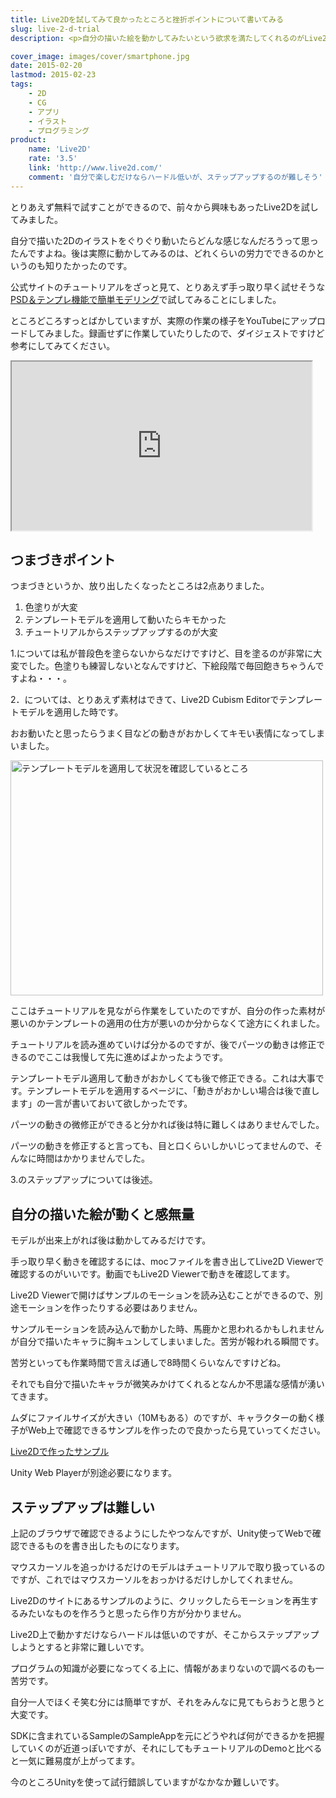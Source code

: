 ```yaml
---
title: Live2Dを試してみて良かったところと挫折ポイントについて書いてみる
slug: live-2-d-trial
description: <p>自分の描いた絵を動かしてみたいという欲求を満たしてくれるのがLive2Dです。面白半分で試してみたのですが、実際に自分の描いたキャラが動くのを見るとテンションが上ります。とりあえず動かすだけなら公式サイトのチュートリアル通りやれば簡単です。</p>

cover_image: images/cover/smartphone.jpg
date: 2015-02-20
lastmod: 2015-02-23
tags: 
    - 2D
    - CG
    - アプリ
    - イラスト
    - プログラミング
product:
    name: 'Live2D'
    rate: '3.5'
    link: 'http://www.live2d.com/'
    comment: '自分で楽しむだけならハードル低いが、ステップアップするのが難しそう'
---
```


<p>とりあえず無料で試すことができるので、前々から興味もあったLive2Dを試してみました。</p>
<p>自分で描いた2Dのイラストをぐりぐり動いたらどんな感じなんだろうって思ったんですよね。後は実際に動かしてみるのは、どれくらいの労力でできるのかというのも知りたかったのです。</p>
<p>公式サイトのチュートリアルをざっと見て、とりあえず手っ取り早く試せそうな<a href="http://sites.cybernoids.jp/cubism2/lets-do-it/quick-modeling">PSD＆テンプレ機能で簡単モデリング</a>で試してみることにしました。</p>
<p>ところどころすっとばかしていますが、実際の作業の様子をYouTubeにアップロードしてみました。録画せずに作業していたりしたので、ダイジェストですけど参考にしてみてください。</p>
<p><iframe width="480" height="270" src="https://www.youtube.com/embed/zuY_5qjD_Pc" allowfullscreen></iframe></p>
<h2>つまづきポイント</h2>
<p>つまづきというか、放り出したくなったところは2点ありました。</p>
<ol>
<li>色塗りが大変</li>
<li>テンプレートモデルを適用して動いたらキモかった</li>
<li>チュートリアルからステップアップするのが大変</li>
</ol>
<p>1.については私が普段色を塗らないからなだけですけど、目を塗るのが非常に大変でした。色塗りも練習しないとなんですけど、下絵段階で毎回飽きちゃうんですよね・・・。</p>
<p>2．については、とりあえず素材はできて、Live2D Cubism Editorでテンプレートモデルを適用した時です。</p>
<p>おお動いたと思ったらうまく目などの動きがおかしくてキモい表情になってしまいました。</p>
<p><img src="https://wantit.gcreate.jp/wp-content/uploads/2015/02/1db67931c02fda4ed72290bf98253f6e.jpg" alt="テンプレートモデルを適用して状況を確認しているところ" title="テンプレートモデルを適用して状況を確認しているところ.jpg" width="500" height="376" /></p>
<p>ここはチュートリアルを見ながら作業をしていたのですが、自分の作った素材が悪いのかテンプレートの適用の仕方が悪いのか分からなくて途方にくれました。</p>
<p>チュートリアルを読み進めていけば分かるのですが、後でパーツの動きは修正できるのでここは我慢して先に進めばよかったようです。</p>
<p>テンプレートモデル適用して動きがおかしくても後で修正できる。これは大事です。テンプレートモデルを適用するページに、「動きがおかしい場合は後で直します」の一言が書いておいて欲しかったです。</p>
<p>パーツの動きの微修正ができると分かれば後は特に難しくはありませんでした。</p>
<p>パーツの動きを修正すると言っても、目と口くらいしかいじってませんので、そんなに時間はかかりませんでした。</p>
<p>3.のステップアップについては後述。</p>
<h2>自分の描いた絵が動くと感無量</h2>
<p>モデルが出来上がれば後は動かしてみるだけです。</p>
<p>手っ取り早く動きを確認するには、mocファイルを書き出してLive2D Viewerで確認するのがいいです。動画でもLive2D Viewerで動きを確認してます。</p>
<p>Live2D Viewerで開けばサンプルのモーションを読み込むことができるので、別途モーションを作ったりする必要はありません。</p>
<p>サンプルモーションを読み込んで動かした時、馬鹿かと思われるかもしれませんが自分で描いたキャラに胸キュンしてしまいました。苦労が報われる瞬間です。</p>
<p>苦労といっても作業時間で言えば通しで8時間くらいなんですけどね。</p>
<p>それでも自分で描いたキャラが微笑みかけてくれるとなんか不思議な感情が湧いてきます。</p>
<p>ムダにファイルサイズが大きい（10Mもある）のですが、キャラクターの動く様子がWeb上で確認できるサンプルを作ったので良かったら見ていってください。</p>
<p><a href="http://gcreate.jp/live2d/live2dtest/live2dhitplayer.html">Live2Dで作ったサンプル</a></p>
<p>Unity Web Playerが別途必要になります。</p>
<h2>ステップアップは難しい</h2>
<p>上記のブラウザで確認できるようにしたやつなんですが、Unity使ってWebで確認できるものを書き出したものになります。</p>
<p>マウスカーソルを追っかけるだけのモデルはチュートリアルで取り扱っているのですが、これではマウスカーソルをおっかけるだけしかしてくれません。</p>
<p>Live2Dのサイトにあるサンプルのように、クリックしたらモーションを再生するみたいなものを作ろうと思ったら作り方が分かりません。</p>
<p>Live2D上で動かすだけならハードルは低いのですが、そこからステップアップしようとすると非常に難しいです。</p>
<p>プログラムの知識が必要になってくる上に、情報があまりないので調べるのも一苦労です。</p>
<p>自分一人でほくそ笑む分には簡単ですが、それをみんなに見てもらおうと思うと大変です。</p>
<p>SDKに含まれているSampleのSampleAppを元にどうやれば何ができるかを把握していくのが近道っぽいですが、それにしてもチュートリアルのDemoと比べると一気に難易度が上がってます。</p>
<p>今のところUnityを使って試行錯誤していますがなかなか難しいです。</p>

  